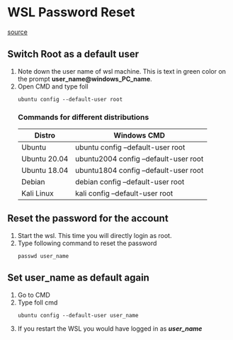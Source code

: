 # WSL Password Reset
[source](https://itsfoss.com/reset-linux-password-wsl/)
## Switch Root as a default user
1. Note down the user name of wsl machine. This is text in green color on the prompt **user_name@windows_PC_name**.
2. Open CMD and type foll
    ```
    ubuntu config --default-user root
    ```
    ### Commands for different distributions
    Distro       | Windows CMD
    ---          |  ---
    Ubuntu       | ubuntu config –default-user root
    Ubuntu 20.04 |	ubuntu2004 config –default-user root
    Ubuntu 18.04 |	ubuntu1804 config –default-user root
    Debian       |	debian config –default-user root
    Kali Linux   |	kali config –default-user root

## Reset the password for the account
1. Start the wsl. This time you will directly login as root.
2. Type following command to reset the password
    ```
    passwd user_name
    ```
## Set user_name as default again
1. Go to CMD
2. Type foll cmd
    ```
    ubuntu config --default-user user_name
    ```
3. If you restart the WSL you would have logged in as _**user_name**_
